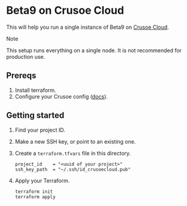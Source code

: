 # Beta9 on Crusoe Cloud

This will help you run a single instance of Beta9 on [Crusoe Cloud](https://docs.crusoecloud.com/).

> [!NOTE]
> This setup runs everything on a single node. It is not recommended for production use.

## Prereqs

1. Install terraform.
1. Configure your Crusoe config ([docs](https://docs.crusoecloud.com/quickstart/installing-the-cli/index.html#configure-the-cli)).

## Getting started

1. Find your project ID.
1. Make a new SSH key, or point to an existing one.
1. Create a `terraform.tfvars` file in this directory.
    ```
    project_id    = "<uuid of your project>"
    ssh_key_path  = "~/.ssh/id_crusoecloud.pub"
    ```
1. Apply your Terraform.

    ```sh
    terraform init
    terraform apply
    ```
